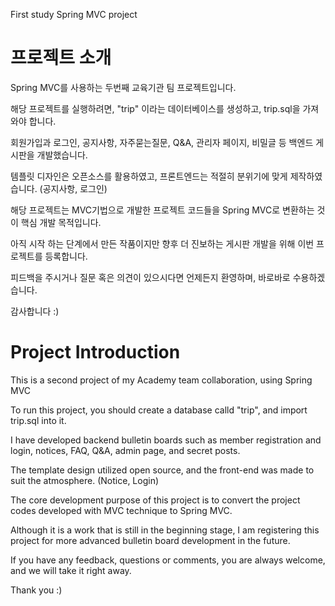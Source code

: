 First study Spring MVC project

# 프로젝트 소개
Spring MVC를 사용하는 두번째 교육기관 팀 프로젝트입니다. 

해당 프로젝트를 실행하려면, "trip" 이라는 데이터베이스를 생성하고, trip.sql을 가져와야 합니다.

회원가입과 로그인, 공지사항, 자주묻는질문, Q&A, 관리자 페이지, 비밀글 등 백엔드 게시판을 개발했습니다.

템플릿 디자인은 오픈소스를 활용하였고, 프론트엔드는 적절히 분위기에 맞게 제작하였습니다. (공지사항, 로그인)

해당 프로젝트는 MVC기법으로 개발한 프로젝트 코드들을 Spring MVC로 변환하는 것이 핵심 개발 목적입니다.

아직 시작 하는 단계에서 만든 작품이지만 향후 더 진보하는 게시판 개발을 위해 이번 프로젝트를 등록합니다.

피드백을 주시거나 질문 혹은 의견이 있으시다면 언제든지 환영하며, 바로바로 수용하겠습니다.
		
감사합니다 :)



# Project Introduction
This is a second project of my Academy team collaboration, using Spring MVC

To run this project, you should create a database calld "trip", and import trip.sql into it.

I have developed backend bulletin boards such as member registration and login, notices, FAQ, Q&A, admin page, and secret posts.

The template design utilized open source, and the front-end was made to suit the atmosphere. (Notice, Login)

The core development purpose of this project is to convert the project codes developed with MVC technique to Spring MVC.

Although it is a work that is still in the beginning stage, I am registering this project for more advanced bulletin board development in the future.

If you have any feedback, questions or comments, you are always welcome, and we will take it right away.
		
Thank you :)
